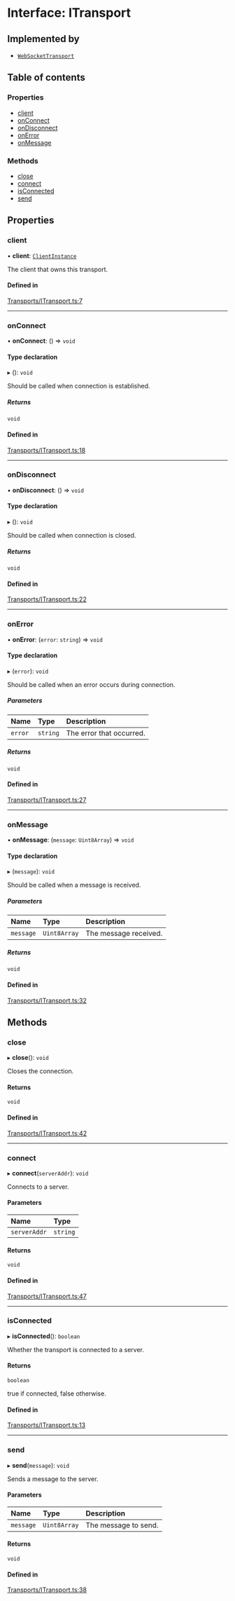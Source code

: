 # Interface: ITransport

## Implemented by

- [`WebSocketTransport`](../classes/WebSocketTransport.md)

## Table of contents

### Properties

- [client](ITransport.md#client)
- [onConnect](ITransport.md#onconnect)
- [onDisconnect](ITransport.md#ondisconnect)
- [onError](ITransport.md#onerror)
- [onMessage](ITransport.md#onmessage)

### Methods

- [close](ITransport.md#close)
- [connect](ITransport.md#connect)
- [isConnected](ITransport.md#isconnected)
- [send](ITransport.md#send)

## Properties

### client

• **client**: [`ClientInstance`](../classes/ClientInstance.md)

The client that owns this transport.

#### Defined in

[Transports/ITransport.ts:7](https://github.com/tufcode/soketto-client/blob/2718fee/src/Transports/ITransport.ts#L7)

___

### onConnect

• **onConnect**: () => `void`

#### Type declaration

▸ (): `void`

Should be called when connection is established.

##### Returns

`void`

#### Defined in

[Transports/ITransport.ts:18](https://github.com/tufcode/soketto-client/blob/2718fee/src/Transports/ITransport.ts#L18)

___

### onDisconnect

• **onDisconnect**: () => `void`

#### Type declaration

▸ (): `void`

Should be called when connection is closed.

##### Returns

`void`

#### Defined in

[Transports/ITransport.ts:22](https://github.com/tufcode/soketto-client/blob/2718fee/src/Transports/ITransport.ts#L22)

___

### onError

• **onError**: (`error`: `string`) => `void`

#### Type declaration

▸ (`error`): `void`

Should be called when an error occurs during connection.

##### Parameters

| Name | Type | Description |
| :------ | :------ | :------ |
| `error` | `string` | The error that occurred. |

##### Returns

`void`

#### Defined in

[Transports/ITransport.ts:27](https://github.com/tufcode/soketto-client/blob/2718fee/src/Transports/ITransport.ts#L27)

___

### onMessage

• **onMessage**: (`message`: `Uint8Array`) => `void`

#### Type declaration

▸ (`message`): `void`

Should be called when a message is received.

##### Parameters

| Name | Type | Description |
| :------ | :------ | :------ |
| `message` | `Uint8Array` | The message received. |

##### Returns

`void`

#### Defined in

[Transports/ITransport.ts:32](https://github.com/tufcode/soketto-client/blob/2718fee/src/Transports/ITransport.ts#L32)

## Methods

### close

▸ **close**(): `void`

Closes the connection.

#### Returns

`void`

#### Defined in

[Transports/ITransport.ts:42](https://github.com/tufcode/soketto-client/blob/2718fee/src/Transports/ITransport.ts#L42)

___

### connect

▸ **connect**(`serverAddr`): `void`

Connects to a server.

#### Parameters

| Name | Type |
| :------ | :------ |
| `serverAddr` | `string` |

#### Returns

`void`

#### Defined in

[Transports/ITransport.ts:47](https://github.com/tufcode/soketto-client/blob/2718fee/src/Transports/ITransport.ts#L47)

___

### isConnected

▸ **isConnected**(): `boolean`

Whether the transport is connected to a server.

#### Returns

`boolean`

true if connected, false otherwise.

#### Defined in

[Transports/ITransport.ts:13](https://github.com/tufcode/soketto-client/blob/2718fee/src/Transports/ITransport.ts#L13)

___

### send

▸ **send**(`message`): `void`

Sends a message to the server.

#### Parameters

| Name | Type | Description |
| :------ | :------ | :------ |
| `message` | `Uint8Array` | The message to send. |

#### Returns

`void`

#### Defined in

[Transports/ITransport.ts:38](https://github.com/tufcode/soketto-client/blob/2718fee/src/Transports/ITransport.ts#L38)
